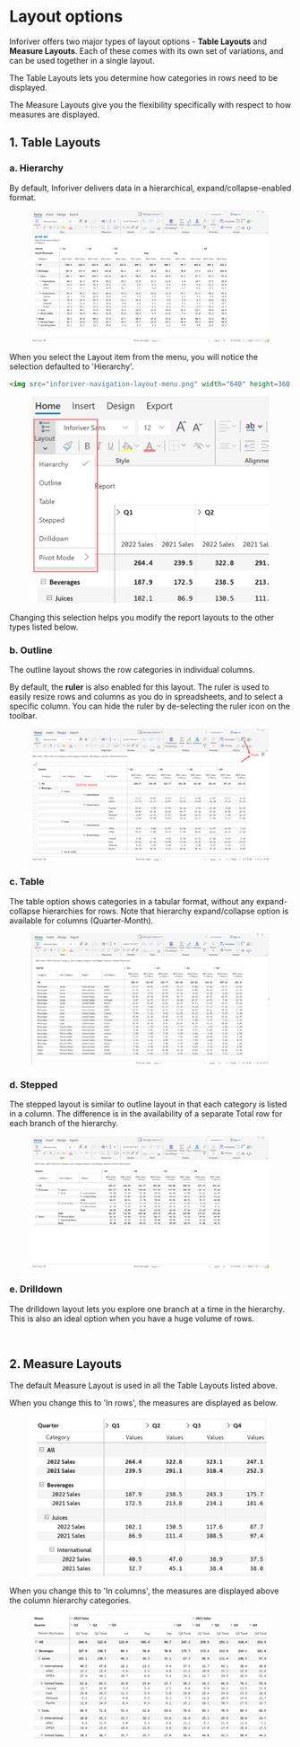 # Layout options

Inforiver offers two major types of layout options - **Table Layouts** and **Measure Layouts**. Each of these comes with its own set of variations, and can be used together in a single layout.&#x20;

The Table Layouts lets you determine how categories in rows need to be displayed.&#x20;

The Measure Layouts give you the flexibility specifically with respect to how measures are displayed.&#x20;

## 1. Table Layouts

### a. Hierarchy

By default, Inforiver delivers data in a hierarchical, expand/collapse-enabled format.

<figure><img src="../../.gitbook/assets/inforiver-navigation-layout-hierarchy.png" alt=""><figcaption></figcaption></figure>

&#x20;When you select the Layout item from the menu, you will notice the selection defaulted to 'Hierarchy'.

```html
<img src="inforiver-navigation-layout-menu.png" width="640" height=360 />
```



<figure><img src="../../.gitbook/assets/inforiver-navigation-layout-menu.png" alt=""><figcaption></figcaption></figure>

Changing this selection helps you modify the report layouts to the other types listed below.

### b. Outline

The outline layout shows the row categories in individual columns.&#x20;

By default, the **ruler** is also enabled for this layout. The ruler is used to easily resize rows and columns as you do in spreadsheets, and to select a specific column. You can hide the ruler by de-selecting the ruler icon on the toolbar.

<figure><img src="../../.gitbook/assets/inforiver-navigation-layout-outline.png" alt=""><figcaption></figcaption></figure>

### c. Table

The table option shows categories in a tabular format, without any expand-collapse hierarchies for rows. Note that hierarchy expand/collapse option is available for columns (Quarter-Month).&#x20;

<figure><img src="../../.gitbook/assets/inforiver-navigation-layout-table.png" alt=""><figcaption></figcaption></figure>

### d. Stepped

The stepped layout is similar to outline layout in that each category is listed in a column. The difference is in the availability of a separate Total row for each branch of the hierarchy.

<figure><img src="../../.gitbook/assets/inforiver-navigation-layout-stepped.png" alt=""><figcaption></figcaption></figure>

### e. Drilldown

The drilldown layout lets you explore one branch at a time in the hierarchy. This is also an ideal option when you have a huge volume of rows.

<figure><img src="../../.gitbook/assets/inforiver-navigation-layout-drilldown.gif" alt=""><figcaption></figcaption></figure>

## 2. Measure Layouts

The default Measure Layout is used in all the Table Layouts listed above.&#x20;

When you change this to 'In rows', the measures are displayed as below.&#x20;

<figure><img src="../../.gitbook/assets/inforiver-navigation-layout-measures-in-rows.png" alt=""><figcaption></figcaption></figure>

When you change this to 'In columns', the measures are displayed above the column hierarchy categories.&#x20;

<figure><img src="../../.gitbook/assets/inforiver-navigation-layout-measures-in-columns.png" alt=""><figcaption></figcaption></figure>

